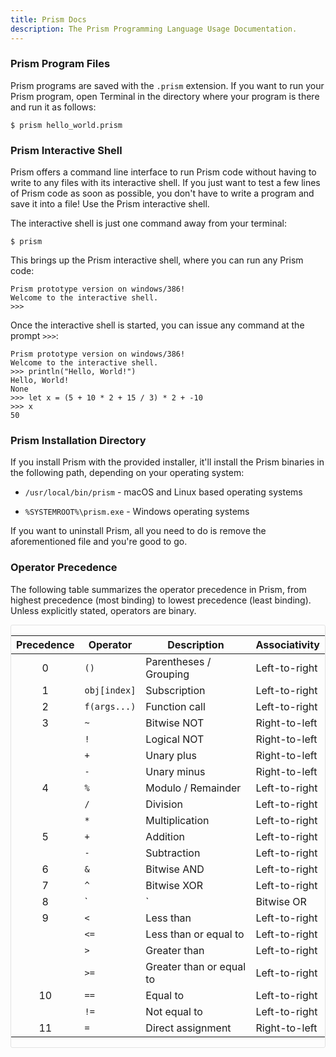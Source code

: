 ```yaml
---
title: Prism Docs
description: The Prism Programming Language Usage Documentation.
---
```


### Prism Program Files

Prism programs are saved with the `.prism` extension. If you want to run your
Prism program, open Terminal in the directory where your program is there and
run it as follows:

```prism
$ prism hello_world.prism
```

### Prism Interactive Shell

Prism offers a command line interface to run Prism code without having to write
to any files with its interactive shell. If you just want to test a few lines of
Prism code as soon as possible, you don't have to write a program and save it
into a file! Use the Prism interactive shell.

The interactive shell is just one command away from your terminal:

```prism
$ prism
```

This brings up the Prism interactive shell, where you can run any Prism code:

```prism
Prism prototype version on windows/386!
Welcome to the interactive shell.
>>>
```

Once the interactive shell is started, you can issue any command at the prompt
`>>>`:

```prism
Prism prototype version on windows/386!
Welcome to the interactive shell.
>>> println("Hello, World!")
Hello, World!
None
>>> let x = (5 + 10 * 2 + 15 / 3) * 2 + -10
>>> x
50
```

### Prism Installation Directory

If you install Prism with the provided installer, it'll install the Prism
binaries in the following path, depending on your operating system:

* `/usr/local/bin/prism` - macOS and Linux based operating systems

* `%SYSTEMROOT%\prism.exe` - Windows operating systems

If you want to uninstall Prism, all you need to do is remove the aforementioned
file and you're good to go.


### Operator Precedence

The following table summarizes the operator precedence in Prism, from highest
precedence (most binding) to lowest precedence (least binding). Unless
explicitly stated, operators are binary.

<div style="overflow: auto; border-radius: 3px; border: 1px solid rgba(0, 0, 0, .1)">

| Precedence    | Operator      | Description               | Associativity |
| :-----------: | ------------- | ------------------------- | ------------- |
| 0             | `()`          | Parentheses / Grouping    | Left-to-right |
| 1             | `obj[index]`  | Subscription              | Left-to-right |
| 2             | `f(args...)`  | Function call             | Left-to-right |
| 3             | `~`           | Bitwise NOT               | Right-to-left |
|               | `!`           | Logical NOT               | Right-to-left |
|               | `+`           | Unary plus                | Right-to-left |
|               | `-`           | Unary minus               | Right-to-left |
| 4             | `%`           | Modulo / Remainder        | Left-to-right |
|               | `/`           | Division                  | Left-to-right |
|               | `*`           | Multiplication            | Left-to-right |
| 5             | `+`           | Addition                  | Left-to-right |
|               | `-`           | Subtraction               | Left-to-right |
| 6             | `&`           | Bitwise AND               | Left-to-right |
| 7             | `^`           | Bitwise XOR               | Left-to-right |
| 8             | `|`           | Bitwise OR                | Left-to-right |
| 9             | `<`           | Less than                 | Left-to-right |
|               | `<=`          | Less than or equal to     | Left-to-right |
|               | `>`           | Greater than              | Left-to-right |
|               | `>=`          | Greater than or equal to  | Left-to-right |
| 10            | `==`          | Equal to                  | Left-to-right |
|               | `!=`          | Not equal to              | Left-to-right |
| 11            | `=`           | Direct assignment         | Right-to-left |

</div>
